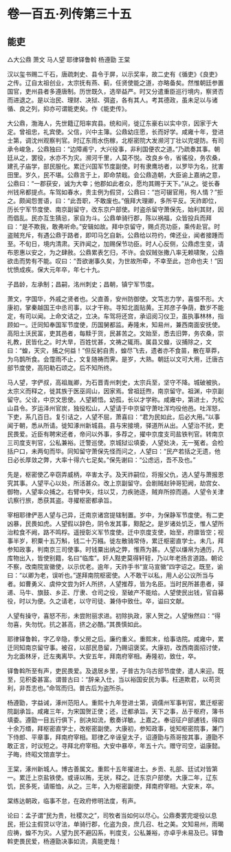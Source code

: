 # 卷一百五·列传第三十五

## 能吏

△大公鼎 萧文 马人望 耶律铎鲁斡 杨遵勖 王棠

汉以玺书赐二千石，唐疏刺史、县令于屏，以示奖率，故二史有《循吏》《良吏》之传。辽自太祖创业，太宗抚有燕、蓟，任贤使能之道，亦略备矣。然惟朝廷参置国官，吏州县者多遵唐制。历世既久，选举益严。时又分遣重臣巡行境内，察贤否而进退之。是以治民、理财、决狱、弭盗，各有其人。考其德政，虽未足以与诸循、良之列，抑亦可谓能吏矣。作《能吏传》。

大公鼎，渤海人，先世籍辽阳率宾县。统和间，徙辽东豪右以实中京，因家于大定。曾祖忠，礼宾使。父信，兴中主簿。公鼎幼庄愿，长而好学。咸雍十年，登进士第，调沈州观察判官。时辽东雨水伤稼，北枢密院大发濒河丁壮以完堤防。有司承令峻急，公鼎独曰：“边障甫宁，大兴役事，非利国便农之道。”乃疏奏其事。朝廷从之，罢役，水亦不为灾。濒河千里，人莫不悦。改良乡令，省徭役，务农桑，建孔子庙学，部民服化。累迁兴国军节度副使。时有隶鹰坊者，以罗毕为名，扰害田里。岁久，民不堪。公鼎言于上，即命禁戢。会公鼎造朝，大臣谕上嘉纳之意，公鼎曰：“一郡获安，诚为大幸；他郡如此者众，愿均其赐于天下。”从之。徙长春州钱帛都提点。车驾如春水，贵主例为假贷，公鼎曰：“岂可辍官用，徇人情？”拒之。颇闻怨詈语，曰：“此吾职，不敢废也。”俄拜大理卿，多所平反。天祚即位，历长宁军节度使、南京副留守，改东京户部使。时盗杀留守萧保先，始利其财，因而倡乱。民亦互生猜忌，家自为斗。公鼎单骑行郡，陈以祸福，众皆投兵而拜曰：“是不欺我，敢弗听命。”安辑如故。拜中京留守，赐贞亮功臣，乘传赴官。时盗贼充斥，有遇公鼎于路者，即叩马乞自新。公鼎给以符约，俾还业，闻者接踵而至。不旬日，境内清肃。天祚闻之，加赐保节功臣。时人心反侧，公鼎虑生变，请布恩惠以安之，为之肆赦。公鼎累表乞归，不许。会奴贼张撒八率无赖啸聚，公鼎欲击而势有不能。叹曰：“吾欲谢事久矣，为世故所牵，不幸至此，岂命也夫！”因忧愤成疾。保大元年卒，年七十九。

子昌龄，左承制；昌嗣，洺州刺史；昌朝，镇宁军节度。

萧文，字国华，外戚之贤者也。父直善，安州防御使。文笃志力学，喜愠不形。大康初，掌秦越国王中丞司事，以才干称。寻知北面贴黄。王邦彦子争荫，数岁不能定，有司以闻。上命文诘之，立决。车驾将还宫，承诏阅习仪卫，虽执事林林，指顾如一。迁同知奉国军节度使，历国舅都监。寿隆末，知易州，兼西南面安抚使。高阳土沃民富，吏其邑者，每黩于货，民甚苦之。文始至，悉去旧弊，务农桑，崇礼教，民皆化之。时大旱，百姓忧甚，文祷之辄雨。属县又蝗，议捕除之，文曰：“蝗，天灾，捕之何益！”但反躬自责，蝗尽飞去，遗者亦不食苗，散在草莽，为乌鹊所食。会霪雨不止，文复随祷而霁。是岁，大熟。朝廷以文可大用，迁唐古部节度使，高阳勒石颂之。后不知所终。

马人望，字俨叔，高祖胤卿，为石晋青州刺史，太宗兵至，坚守不降。城破被执，太宗义而释之，徙其族于医巫闾山，因家焉。曾祖廷煦，南京留守。祖渊，中京副留守。父诠，中京文思使。人望颖悟。幼孤，长以才学称。咸雍中，第进士，为松山县令。岁运泽州官炭，独役松山，人望请于中京留守萧吐浑均役他邑。吐浑怒，下吏，系几百日。复引诘之，人望不屈，萧喜曰：“君为民如此，后必大用。”以事闻于朝，悉从所请。徙知涿州新城县。县与宋接境，驿道所从出。人望治不扰，吏民畏爱。近臣有聘宋还者，帝问以外事，多荐之，擢中京度支司盐铁判官。转南京三司度支判官，公私兼裕。迁警巡使。京城狱讼填委，人望处决，无一冤者。会检括户口，未两旬而毕。同知留守萧保先怪而问之，人望曰：“民产若括之无遗，他日必长厚敛之弊，大率十得六七足矣。”保先谢曰：“公虑远，吾不及也。”

先是，枢密使乙辛窃弄威柄，卒害太子。及天祚嗣位，将报父仇，选人望与萧报恩究其事。人望平心以处，所活甚众。改上京副留守。会剧贼赵钟哥犯阙，劫宫女、御物，人望率众捕之。右臂中矢，炷以艾，力疾驰逐，贼弃所掠而遁。人望令关津讥察行旅，悉获其盗。寻擢枢密都承旨。

宰相耶律俨恶人望与己异，迁南京诸宫提辖制置。岁中，为保静军节度使。有二吏凶暴，民畏如虎。人望假以辞色，阴令发其事，黥配之。是岁诸处饥乏，惟人望所治粒食不阙，路不鸣桴。遥授彰义军节度使。迁中京度支使，始至，府廪皆空；视事半岁，积粟十五万斛，钱二十万繦。徙左散骑常侍，累迁枢密直学士。未几，拜参知政事，判南京三司使事。时钱粟出纳之弊，惟燕为甚。人望以缣帛为通历，凡库物出入，皆使别籍，名曰“临库”。奸人黠吏莫得轩轾，乃以年老扬言道路。朝论不察，改南院宣徽使，以示优老。逾年，天祚手书“宣马宣徽”四字诏之。既至，谕曰：“以卿为老，误听也。”遂拜南院枢密使。人不敢干以私，用人必公议所当与者。如曹勇义、虞仲文尝为奸人所挤，人望推荐，皆为名臣。当时民所甚患者，驿递、马牛、旗鼓、乡正、厅隶、仓司之役，至破产不能给。人望使民出钱，官自募役，时以为便。久之请老，以守司徒、兼侍中致仕。卒，谥曰文献。

人望有操守，喜怒不形，未尝附丽求进。初除执政，家人贺之。人望愀然曰：“得勿喜，失勿忧。抗之甚高，挤之必酷。”其畏慎如此。

耶律铎鲁斡，字乙辛隐，季父房之后。廉约重义。重熙末，给事诰院。咸雍中，累迁同知南京留守事。被召，以部民恳留，乃赐诏褒奖。大康初，改西南面招讨使，为北面林牙，迁左夷离毕。大安五年，拜南府宰相。寿隆初，致仕，卒。

铎鲁斡所至有声，吏民畏爱。及退居乡里，子普古为乌古部节度使，遣人来迎。既至，见积委甚富。谓普古曰：“辞亲入仕，当以裕国安民为事。枉道欺君，以苟货利，非吾志也。”命驾而归。普古后为盗所杀。

杨遵勖，字益诫，涿州范阳人。重熙十九年登进士第，调儒州军事判官，累迁枢密院副承旨。咸雍三年，为宋国贺正使；还，迁都承旨。天下之事，丛于枢府，簿书填委。遵勖一目五行俱下，剖决如流，敷奏详敏。上嘉之。奉诏征户部逋钱，得四十余万缗，拜枢密直学士，改枢密副使。大康初，参知政事，徙知枢密院事，兼门下侍郎、平章事，拜南府宰相。耶律乙辛诬皇太子，诏遵勖与燕哥按其事，遵勖不敢正言，时议短之。寻拜北府宰相。大安中暴卒，年五十六。赠守司空，谥康懿。子晦，终昭文馆直学士。

王棠，涿州新城人。博古善属文。重熙十五年擢进士。乡贡、礼部、廷试对皆第一。累迁上京盐铁使。或诬以贿，无状，释之。迁东京户部使。大康二年，辽东饥，民多死，请赈恤，从之。三年，入为枢密副使，拜南府宰相。大安末，卒。

棠练达朝政，临事不怠，在政府修明法度，有声。

论曰：孟子谓“民为贵，社稷次之”，司牧者当如何以尽心。公鼎奏罢完堤役以息民，拒公主假贷以守法，单骑行郡，化盗为良，庶几召、杜之美。文知易州，雨暍应祷，蝗不为灾。人望为民不避囚系，判度支，公私兼裕，亦卓乎未易及已。铎鲁斡吏畏民爱，杨遵勖决事如流，真能吏哉！
